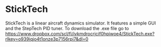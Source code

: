 # StickTech
StickTech is a linear aircraft dynamics simulator. It features a simple GUI and the StepTech PID tuner.
To download the .exe file go to https://www.dropbox.com/scl/fi/ivkmdrocrjcif0hpiwoe4/StickTech.exe?rlkey=o939iqjo4t1onze3p7156rpi7&dl=0
